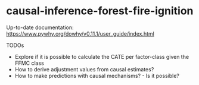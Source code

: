 # causal-inference-forest-fire-ignition

Up-to-date documentation: https://www.pywhy.org/dowhy/v0.11.1/user_guide/index.html


TODOs
- Explore if it is possible to calculate the CATE per factor-class given the FFMC class
- How to derive adjustment values from causal estimates?
- How to make predictions with causal mechanisms? - Is it possible?